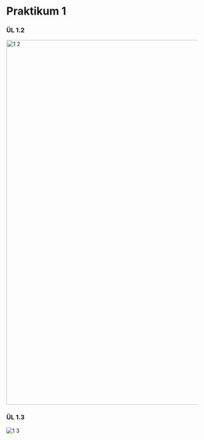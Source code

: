 # Praktikum 1
### ÜL 1.2
<img width="960" alt="1 2" src="https://github.com/user-attachments/assets/30ab5d7a-acbb-489d-955f-be4e9e9b4ac1" />

### ÜL 1.3
![1 3](https://github.com/user-attachments/assets/6475f2a8-0acd-4ec9-986f-6abed8fe46a0)



